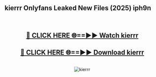 <h2>kierrr Onlyfans Leaked New Files (2025) iph9n</h2>
<br>
<div align="center">
<h2><a href="https://mediafiles.top/kierrr&ref=git" rel="nofollow">🔴 CLICK HERE 🌐==►► Watch kierrr</a></h2>
<h2><a href="https://mediafiles.top/kierrr&ref=git" rel="nofollow">🔴 CLICK HERE 🌐==►► Download kierrr</a></h2>
<br>
<a href="https://mediafiles.top/kierrr&ref=git" rel="nofollow" data-target="animated-image.originalLink"><img src="https://i.ibb.co.com/xMMVF88/686577567.gif" alt="kierrr" style="max-width: 100%; display: inline-block;" data-target="animated-image.originalImage"></a>
</div>
<br>
<br>